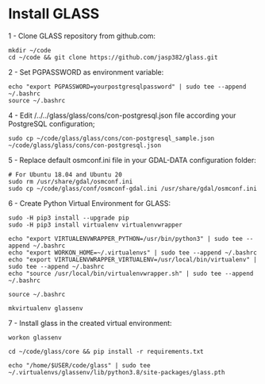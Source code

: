 Install GLASS
====================

1 - Clone GLASS repository from github.com:

	mkdir ~/code
	cd ~/code && git clone https://github.com/jasp382/glass.git

2 - Set PGPASSWORD as environment variable:

	echo "export PGPASSWORD=yourpostgresqlpassword" | sudo tee --append ~/.bashrc
	source ~/.bashrc

4 - Edit /../../glass/glass/cons/con-postgresql.json file according your PostgreSQL configuration;

	sudo cp ~/code/glass/glass/cons/con-postgresql_sample.json ~/code/glass/glass/cons/con-postgresql.json

5 - Replace default osmconf.ini file in your GDAL-DATA configuration folder:

	# For Ubuntu 18.04 and Ubuntu 20
	sudo rm /usr/share/gdal/osmconf.ini
	sudo cp ~/code/glass/conf/osmconf-gdal.ini /usr/share/gdal/osmconf.ini

6 - Create Python Virtual Environment for GLASS:

	sudo -H pip3 install --upgrade pip
	sudo -H pip3 install virtualenv virtualenvwrapper

    echo "export VIRTUALENVWRAPPER_PYTHON=/usr/bin/python3" | sudo tee --append ~/.bashrc
    echo "export WORKON_HOME=~/.virtualenvs" | sudo tee --append ~/.bashrc
	echo "export VIRTUALENVWRAPPER_VIRTUALENV=/usr/local/bin/virtualenv" | sudo tee --append ~/.bashrc
    echo "source /usr/local/bin/virtualenvwrapper.sh" | sudo tee --append ~/.bashrc

    source ~/.bashrc

    mkvirtualenv glassenv

7 - Install glass in the created virtual environment:

    workon glassenv

    cd ~/code/glass/core && pip install -r requirements.txt

    echo "/home/$USER/code/glass" | sudo tee ~/.virtualenvs/glassenv/lib/python3.8/site-packages/glass.pth
